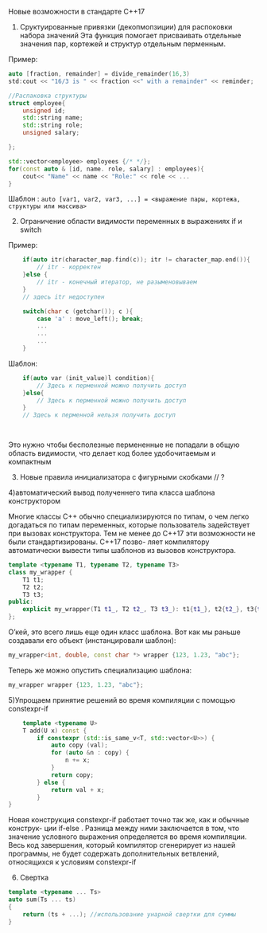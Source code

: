 Новые возможности в стандарте С++17 

1) Сруктуированные привязки (декопмопзиции) для распоковки набора значений
Эта функция помогает присваивать отдельные значения пар, кортежей и структур отдельным перменным. 

Пример:
```c++
auto [fraction, remainder] = divide_remainder(16,3)
std:cout << "16/3 is " << fraction <<" with a remainder" << reminder;

//Распаковка структуры
struct employee{
	unsigned id;
	std::string name;
	std::string role;
	unsigned salary;

};

std::vector<employee> employees {/* */};
for(const auto & [id, name. role, salary] : employees){
	cout<< "Name" << name << "Role:" << role << ...
}

```
Шаблон : `auto [var1, var2, var3, ...] = <выражение пары, кортежа, структуры или массива>`

2) Ограничение области видимости переменных в выражениях if и switch

Пример:
```c++
	if(auto itr(character_map.find(c)); itr != character_map.end()){
		// itr - корректен 
	}else {
		// itr - конечный итератор, не разыменовываем
	}
	// здесь itr недоступен

	switch(char c (getchar()); c ){
		case 'a' : move_left(); break;
		...
		...
		...
	}
```	
Шаблон:
```c++
	if(auto var (init_value)l condition){
		// Здесь к перменной можно получить доступ 
	}else{
		// Здесь к перменной можно получить доступ
	}
	// Здесь к перменной нельзя получить доступ
	



```
Это нужно чтобы бесполезные пермененные не попадали в общую область видимости, что делает код более удобочитаемым и компактным

3) Новые правила инициализатора с фигурными скобками // ?

4)автоматический вывод полученнего типа класса шаблона конструктором

Многие классы C++ обычно специализируются по типам, о чем легко догадаться по
типам переменных, которые пользователь задействует при вызовах конструктора.
Тем не менее до С++17 эти возможности не были стандартизированы. С++17 позво-
ляет компилятору автоматически вывести типы шаблонов из вызовов конструктора.

```C++
template <typename T1, typename T2, typename T3>
class my_wrapper {
	T1 t1;
	T2 t2;
	T3 t3;
public:
	explicit my_wrapper(T1 t1_, T2 t2_, T3 t3_): t1{t1_}, t2{t2_}, t3{t3_} {}
};
```
О’кей, это всего лишь еще один класс шаблона. Вот как мы раньше создавали
его объект (инстанцировали шаблон):
```C++
my_wrapper<int, double, const char *> wrapper {123, 1.23, "abc"};
```
Теперь же можно опустить специализацию шаблона:
```C++
my_wrapper wrapper {123, 1.23, "abc"};
```
5)Упрощаем принятие решений во время компиляции с помощью constexpr-if

```C++
	template <typename U>
	T add(U x) const {
		if constexpr (std::is_same_v<T, std::vector<U>>) {
			auto copy (val);
			for (auto &n : copy) {
				n += x;
			}
			return copy;
		} else {
			return val + x;
		}
}
```
Новая конструкция constexpr-if работает точно так же, как и обычные конструк-
ции if-else . Разница между ними заключается в том, что значение условного
выражения определяется во время компиляции. Весь код завершения, который
компилятор сгенерирует из нашей программы, не будет содержать дополнительных
ветвлений, относящихся к условиям constexpr-if

6) Свертка
```C++
template <typename ... Ts>
auto sum(Ts ... ts)
{
	return (ts + ...); //использование унарной свертки для суммы
}
```